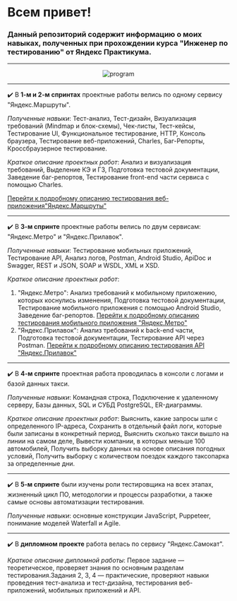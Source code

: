 # Всем привет!

### Данный репозиторий содержит информацию о моих навыках, полученных при прохождении курса "Инженер по тестированию" от Яндекс Практикума.

---

<p align="center"><picture><img title='Программа обучения' src="https://i.ibb.co/g7TT3dw/programm.png" alt="program"></picture></p>

---

✔️ В **1-м и 2-м спринтах** проектные работы велись по одному сервису "Яндекс.Маршруты".

_Полученные навыки_: Тест-анализ, Тест-дизайн, Визуализация требований (Mindmap и блок-схемы), Чек-листы, Тест-кейсы, Тестирование UI, Функциональное тестирование, HTTP, Консоль браузера, Тестирование веб-приложений, Charles, Баг-Репорты, Кроссбраузерное тестирование.

_Краткое описание проектных работ_: Анализ и визуализация требований, Выделение КЭ и ГЗ, Подготовка тестовой документации, Заведение баг-репортов, Тестирование front-end части сервиса с помощью Charles.

<a href="https://github.com/OllieReshetova/Yandex-Practicum/tree/main/Яндекс.Маршруты%20(тестирование%20веб-приложения)"> Перейти к подробному описанию тестирования веб-приложения"Яндекс.Маршруты"</a>

---

✔️ В **3-м спринте** проектные работы велись по двум сервисам: "Яндекс.Метро" и "Яндекс.Прилавок".

_Полученные навыки_: Тестирование мобильных приложений, Тестирование API, Анализ логов, Postman, Android Studio, ApiDoc и Swagger, REST и JSON, SOAP и WSDL, XML и XSD.

_Краткое описание проектных работ_:

1. "Яндекс.Метро": Анализ требований к мобильному приложению, которых коснулись изменения, Подготовка тестовой документации, Тестирование мобильного приложения с помощью Android Studio, Заведение баг-репортов.
   <a href="https://github.com/OllieReshetova/Yandex-Practicum/tree/main/Яндекс.Метро%20(тестирование%20моб.%20приложения)"> Перейти к подробному описанию тестирования мобильного приложения "Яндекс.Метро"</a>
2. "Яндекс.Прилавок": Анализ требований к back-end части, Подготовка тестовой документации, Тестирование API через Postman. <a href="https://github.com/OllieReshetova/Yandex-Practicum/tree/main/Яндекс.Прилавок%20(тестирование%20API)"> Перейти к подробному описанию тестирования API "Яндекс.Прилавок"</a>

---

✔️ В **4-м спринте** проектная работа проводилась в консоли с логами и базой данных такси.

_Полученные навыки_: Командная строка, Подключение к удаленному серверу, Базы данных, SQL и СУБД PostgreSQL, ER-диаграммы.

_Краткое описание проектных работ_: Выяснить, какие запросы шли с определенного IP-адреса, Сохранить в отдельный файл логи, которые были записаны в конкретный период, Выяснить сколько такси вышло на линии на самом деле, Вывести компании, в которых меньше 100 автомобилей, Получить выборку данных на основе описания погодных условий, Получить выборку с количеством поездок каждого таксопарка за определенные дни.

---

✔️ В **5-м спринте** были изучены роли тестировщика на всех этапах, жизненный цикл ПО, методологии и процессы разработки, а также самые основы автоматизации тестирования.

_Полученные навыки_: основные конструкции JavaScript, Puppeteer, понимание моделей Waterfall и Agile.

---

✔️ В **дипломном проекте** работа велась по сервису "Яндекс.Самокат".

_Краткое описание дипломной работы_: Первое задание — теоретическое, проверяет знания по основным разделам тестирования.Задания 2, 3, 4 — практические, проверяют навыки проведения тест-анализа и тест-дизайна, тестирования веб-приложений, мобильных приложений и API.
